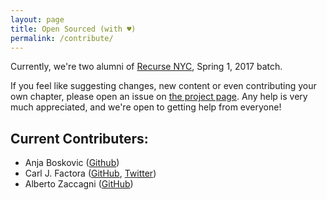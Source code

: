 ```yaml
---
layout: page
title: Open Sourced (with ♥)
permalink: /contribute/
---
```


Currently, we're two alumni of [Recurse NYC](https://www.recurse.com/), Spring 1, 2017 batch.

If you feel like suggesting changes, new content or even contributing your own chapter, please open an issue on [the project page](http://github.com/lazywithclass/project-lamp). Any help is very much appreciated, and we're open to getting help from everyone!

## Current Contributers:
* Anja Boskovic ([Github](https://github.com/damedebugger))
* Carl J. Factora ([GitHub](https://github.com/IvantheTricourne), [Twitter](https://twitter.com/CJF_setBaNG))
* Alberto Zaccagni ([GitHub](https://github.com/lazywithclass))
